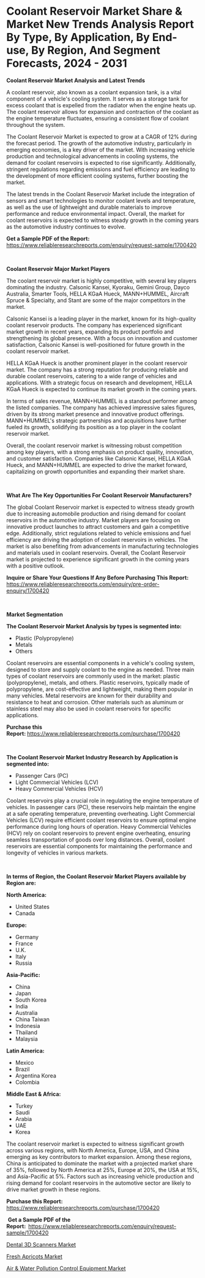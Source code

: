 <p><h1>Coolant Reservoir Market Share & Market New Trends Analysis Report By Type, By Application, By End-use, By Region, And Segment Forecasts, 2024 - 2031</h1></p><p><strong>Coolant Reservoir Market Analysis and Latest Trends</strong></p>
<p><p>A coolant reservoir, also known as a coolant expansion tank, is a vital component of a vehicle's cooling system. It serves as a storage tank for excess coolant that is expelled from the radiator when the engine heats up. The coolant reservoir allows for expansion and contraction of the coolant as the engine temperature fluctuates, ensuring a consistent flow of coolant throughout the system.</p><p>The Coolant Reservoir Market is expected to grow at a CAGR of 12% during the forecast period. The growth of the automotive industry, particularly in emerging economies, is a key driver of the market. With increasing vehicle production and technological advancements in cooling systems, the demand for coolant reservoirs is expected to rise significantly. Additionally, stringent regulations regarding emissions and fuel efficiency are leading to the development of more efficient cooling systems, further boosting the market.</p><p>The latest trends in the Coolant Reservoir Market include the integration of sensors and smart technologies to monitor coolant levels and temperature, as well as the use of lightweight and durable materials to improve performance and reduce environmental impact. Overall, the market for coolant reservoirs is expected to witness steady growth in the coming years as the automotive industry continues to evolve.</p></p>
<p><strong>Get a Sample PDF of the Report:&nbsp;</strong> <a href="https://www.reliableresearchreports.com/enquiry/request-sample/1700420">https://www.reliableresearchreports.com/enquiry/request-sample/1700420</a></p>
<p>&nbsp;</p>
<p><strong>Coolant Reservoir Major Market Players</strong></p>
<p><p>The coolant reservoir market is highly competitive, with several key players dominating the industry. Calsonic Kansei, Kyoraku, Gemini Group, Dayco Australia, Smarter Tools, HELLA KGaA Hueck, MANN+HUMMEL, Aircraft Spruce & Specialty, and Stant are some of the major competitors in the market.</p><p>Calsonic Kansei is a leading player in the market, known for its high-quality coolant reservoir products. The company has experienced significant market growth in recent years, expanding its product portfolio and strengthening its global presence. With a focus on innovation and customer satisfaction, Calsonic Kansei is well-positioned for future growth in the coolant reservoir market.</p><p>HELLA KGaA Hueck is another prominent player in the coolant reservoir market. The company has a strong reputation for producing reliable and durable coolant reservoirs, catering to a wide range of vehicles and applications. With a strategic focus on research and development, HELLA KGaA Hueck is expected to continue its market growth in the coming years.</p><p>In terms of sales revenue, MANN+HUMMEL is a standout performer among the listed companies. The company has achieved impressive sales figures, driven by its strong market presence and innovative product offerings. MANN+HUMMEL's strategic partnerships and acquisitions have further fueled its growth, solidifying its position as a top player in the coolant reservoir market.</p><p>Overall, the coolant reservoir market is witnessing robust competition among key players, with a strong emphasis on product quality, innovation, and customer satisfaction. Companies like Calsonic Kansei, HELLA KGaA Hueck, and MANN+HUMMEL are expected to drive the market forward, capitalizing on growth opportunities and expanding their market share.</p></p>
<p>&nbsp;</p>
<p><strong>What Are The Key Opportunities For Coolant Reservoir Manufacturers?</strong></p>
<p><p>The global Coolant Reservoir market is expected to witness steady growth due to increasing automobile production and rising demand for coolant reservoirs in the automotive industry. Market players are focusing on innovative product launches to attract customers and gain a competitive edge. Additionally, strict regulations related to vehicle emissions and fuel efficiency are driving the adoption of coolant reservoirs in vehicles. The market is also benefiting from advancements in manufacturing technologies and materials used in coolant reservoirs. Overall, the Coolant Reservoir market is projected to experience significant growth in the coming years with a positive outlook.</p></p>
<p><strong>Inquire or Share Your Questions If Any Before Purchasing This Report:</strong> <a href="https://www.reliableresearchreports.com/enquiry/pre-order-enquiry/1700420">https://www.reliableresearchreports.com/enquiry/pre-order-enquiry/1700420</a></p>
<p>&nbsp;</p>
<p><strong>Market Segmentation</strong></p>
<p><strong>The Coolant Reservoir Market Analysis by types is segmented into:</strong></p>
<p><ul><li>Plastic (Polypropylene)</li><li>Metals</li><li>Others</li></ul></p>
<p><p>Coolant reservoirs are essential components in a vehicle's cooling system, designed to store and supply coolant to the engine as needed. Three main types of coolant reservoirs are commonly used in the market: plastic (polypropylene), metals, and others. Plastic reservoirs, typically made of polypropylene, are cost-effective and lightweight, making them popular in many vehicles. Metal reservoirs are known for their durability and resistance to heat and corrosion. Other materials such as aluminum or stainless steel may also be used in coolant reservoirs for specific applications.</p></p>
<p><strong>Purchase this Report:&nbsp;</strong><a href="https://www.reliableresearchreports.com/purchase/1700420">https://www.reliableresearchreports.com/purchase/1700420</a></p>
<p>&nbsp;</p>
<p><strong>The Coolant Reservoir Market Industry Research by Application is segmented into:</strong></p>
<p><ul><li>Passenger Cars (PC)</li><li>Light Commercial Vehicles (LCV)</li><li>Heavy Commercial Vehicles (HCV)</li></ul></p>
<p><p>Coolant reservoirs play a crucial role in regulating the engine temperature of vehicles. In passenger cars (PC), these reservoirs help maintain the engine at a safe operating temperature, preventing overheating. Light Commercial Vehicles (LCV) require efficient coolant reservoirs to ensure optimal engine performance during long hours of operation. Heavy Commercial Vehicles (HCV) rely on coolant reservoirs to prevent engine overheating, ensuring seamless transportation of goods over long distances. Overall, coolant reservoirs are essential components for maintaining the performance and longevity of vehicles in various markets.</p></p>
<p>&nbsp;</p>
<p><strong>In terms of Region, the Coolant Reservoir Market Players available by Region are:</strong></p>
<p>
    <p> <strong> North America: </strong>
        <ul>
            <li>United States</li>
            <li>Canada</li>
        </ul>
        </p> 
    <p> <strong> Europe: </strong>
        <ul>
            <li>Germany</li>
            <li>France</li>
            <li>U.K.</li>
            <li>Italy</li>
            <li>Russia</li>
        </ul>
        </p> 
    <p> <strong> Asia-Pacific: </strong>
        <ul>
            <li>China</li>
            <li>Japan</li>
            <li>South Korea</li>
            <li>India</li>
            <li>Australia</li>
            <li>China Taiwan</li>
            <li>Indonesia</li>
            <li>Thailand</li>
            <li>Malaysia</li>
        </ul>
        </p> 
    <p> <strong> Latin America: </strong>
        <ul>
            <li>Mexico</li>
            <li>Brazil</li>
            <li>Argentina Korea</li>
            <li>Colombia</li>
        </ul>
        </p> 
    <p> <strong> Middle East & Africa: </strong>
        <ul>
            <li>Turkey</li>
            <li>Saudi</li>
            <li>Arabia</li>
            <li>UAE</li>
            <li>Korea</li>
        </ul>
    </p>
    </p>
<p><p>The coolant reservoir market is expected to witness significant growth across various regions, with North America, Europe, USA, and China emerging as key contributors to market expansion. Among these regions, China is anticipated to dominate the market with a projected market share of 35%, followed by North America at 25%, Europe at 20%, the USA at 15%, and Asia-Pacific at 5%. Factors such as increasing vehicle production and rising demand for coolant reservoirs in the automotive sector are likely to drive market growth in these regions.</p></p>
<p><strong>Purchase this Report: </strong><a href="https://www.reliableresearchreports.com/purchase/1700420">https://www.reliableresearchreports.com/purchase/1700420</a></p>
<p>&nbsp;<strong>Get a Sample PDF of the Report:&nbsp;&nbsp;</strong><a href="https://www.reliableresearchreports.com/enquiry/request-sample/1700420">https://www.reliableresearchreports.com/enquiry/request-sample/1700420</a></p>
<p><strong></strong></p>
<p><p><a href="https://view.publitas.com/reportprime-1/dental-3d-scanners-market-growth-market-trends-covid-19-impact-and-forecasts-for-period-from-2023-2030/">Dental 3D Scanners Market</a></p><p><a href="https://view.publitas.com/reportprime-1/fresh-apricots-market-growth-market-trends-covid-19-impact-and-forecasts-for-period-from-2023-2030/">Fresh Apricots Market</a></p><p><a href="https://view.publitas.com/reportprime-1/air-water-pollution-control-equipment-market-insights-market-players-and-forecast-till-2030/">Air & Water Pollution Control Equipment Market</a></p></p>